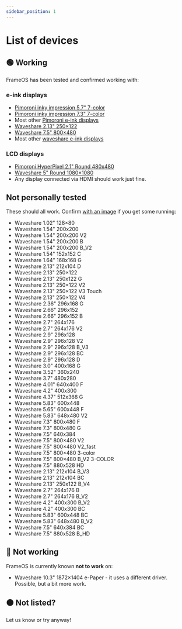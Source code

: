 ```yaml
---
sidebar_position: 1
---
```


# List of devices

## 🟢 Working

FrameOS has been tested and confirmed working with:

### e-ink displays

- [Pimoroni inky impression 5.7" 7-color](./pimoroni-inky-impression-5.7inch-eink)
- [Pimoroni inky impression 7.3" 7-color](./pimoroni-inky-impression-7.3inch-eink)
- Most other [Pimoroni e-ink displays](https://shop.pimoroni.com/collections/displays)
- [Waveshare 2.13" 250×122](./waveshare-2.13inch-250x122-epaper)
- [Waveshare 7.5" 800×480](./waveshare-7.5inch-800x480-epaper)
- Most other [waveshare e-ink displays](https://www.waveshare.com/product/displays/e-paper/epaper-1.htm)

### LCD displays

- [Pimoroni HyperPixel 2.1" Round 480x480](./pimoroni-hyperpixel-2.1inch-round-480x480-lcd)
- [Waveshare 5" Round 1080×1080](./waveshare-5inch-round-1080x1080-lcd)
- Any display connected via HDMI should work just fine.

## Not personally tested

These should all work. Confirm [with an image](https://github.com/FrameOS/frameos/issues/65) if you get some running:

- Waveshare 1.02" 128×80
- Waveshare 1.54" 200x200
- Waveshare 1.54" 200x200 V2
- Waveshare 1.54" 200x200 B
- Waveshare 1.54" 200x200 B_V2
- Waveshare 1.54" 152x152 C
- Waveshare 1.64" 168x168 G
- Waveshare 2.13" 212x104 D
- Waveshare 2.13" 250×122
- Waveshare 2.13" 250x122 G
- Waveshare 2.13" 250×122 V2
- Waveshare 2.13" 250×122 V3 Touch
- Waveshare 2.13" 250×122 V4
- Waveshare 2.36" 296x168 G
- Waveshare 2.66" 296x152
- Waveshare 2.66" 296x152 B
- Waveshare 2.7" 264x176
- Waveshare 2.7" 264x176 V2
- Waveshare 2.9" 296x128
- Waveshare 2.9" 296x128 V2
- Waveshare 2.9" 296x128 B_V3
- Waveshare 2.9" 296x128 BC
- Waveshare 2.9" 296x128 D
- Waveshare 3.0" 400x168 G
- Waveshare 3.52" 360x240
- Waveshare 3.7" 480x280
- Waveshare 4.01" 640x400 F
- Waveshare 4.2" 400x300
- Waveshare 4.37" 512x368 G
- Waveshare 5.83" 600x448
- Waveshare 5.65" 600x448 F
- Waveshare 5.83" 648x480 V2
- Waveshare 7.3" 800x480 F
- Waveshare 7.3" 800x480 G
- Waveshare 7.5" 640x384
- Waveshare 7.5" 800×480 V2
- Waveshare 7.5" 800×480 V2_fast
- Waveshare 7.5" 800×480 3-color
- Waveshare 7.5" 800×480 B_V2 3-COLOR
- Waveshare 7.5" 880x528 HD
- Waveshare 2.13" 212x104 B_V3
- Waveshare 2.13" 212x104 BC
- Waveshare 2.13" 250x122 B_V4
- Waveshare 2.7" 264x176 B
- Waveshare 2.7" 264x176 B_V2
- Waveshare 4.2" 400x300 B_V2
- Waveshare 4.2" 400x300 BC
- Waveshare 5.83" 600x448 BC
- Waveshare 5.83" 648x480 B_V2
- Waveshare 7.5" 640x384 BC
- Waveshare 7.5" 880x528 B_HD

## 🔴 Not working
FrameOS is currently known **not to work** on:

- Waveshare 10.3" 1872×1404 e-Paper - it uses a different driver. Possible, but a bit more work.

## 🟠 Not listed?

Let us know or try anyway!
